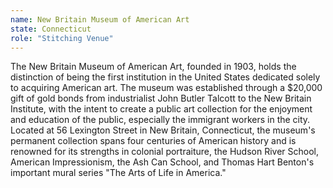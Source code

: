```yaml
---
name: New Britain Museum of American Art 
state: Connecticut 
role: "Stitching Venue"
---
```


The New Britain Museum of American Art, founded in 1903, holds the distinction of being the first institution in the United States dedicated solely to acquiring American art. The museum was established through a $20,000 gift of gold bonds from industrialist John Butler Talcott to the New Britain Institute, with the intent to create a public art collection for the enjoyment and education of the public, especially the immigrant workers in the city. Located at 56 Lexington Street in New Britain, Connecticut, the museum's permanent collection spans four centuries of American history and is renowned for its strengths in colonial portraiture, the Hudson River School, American Impressionism, the Ash Can School, and Thomas Hart Benton's important mural series "The Arts of Life in America." 